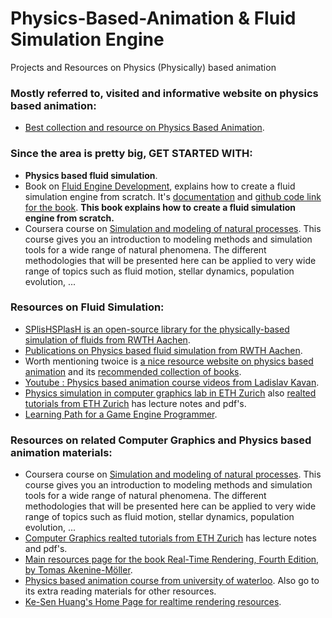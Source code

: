 # Physics-Based-Animation & Fluid Simulation Engine
Projects and Resources on Physics (Physically) based animation

### Mostly referred to, visited and informative website on physics based animation:
* [Best collection and resource on Physics Based Animation](http://www.physicsbasedanimation.com).


### Since the area is pretty big, GET STARTED WITH:
* **Physics based fluid simulation**.
* Book on [Fluid Engine Development](https://fluidenginedevelopment.org), explains how to create a fluid simulation engine from scratch. It's [documentation](https://fluidenginedevelopment.org/documentation/) and [github code link for the book](https://github.com/doyubkim/fluid-engine-dev). **This book explains how to create a fluid simulation engine from scratch.**
* Coursera course on [Simulation and modeling of natural processes](https://www.coursera.org/learn/modeling-simulation-natural-processes#syllabus). This course gives you an introduction to modeling methods and simulation tools for a wide range of natural phenomena. The different methodologies that will be presented here can be applied to very wide range of topics such as fluid motion, stellar dynamics, population evolution, ...

### Resources on Fluid Simulation:
* [SPlisHSPlasH is an open-source library for the physically-based simulation of fluids from RWTH Aachen](https://github.com/InteractiveComputerGraphics/SPlisHSPlasH).
* [Publications on Physics based fluid simulation from RWTH Aachen](https://animation.rwth-aachen.de/publication/0560_0559_0558_051_0555_0554_0549_054/).
* Worth mentioning twoice is [a nice resource website on physics based animation](http://www.physicsbasedanimation.com) and its [recommended collection of books](http://www.physicsbasedanimation.com/books-2/).
* [Youtube : Physics based animation course videos from Ladislav Kavan](https://www.youtube.com/playlist?list=PL_a9tY9IhJuM2dIVCH_ZC0Pn5871eDY7_).
* [Physics simulation in computer graphics lab in ETH Zurich](https://graphics.ethz.ch/research/physics_simulation/) also [realted tutorials from ETH Zurich](https://graphics.ethz.ch/publications/tutorials.php) has lecture notes and pdf's.
* [Learning Path for a Game Engine Programmer](https://miloyip.github.io/game-programmer/game-programmer.pdf).

### Resources on related Computer Graphics and Physics based animation materials:
* Coursera course on [Simulation and modeling of natural processes](https://www.coursera.org/learn/modeling-simulation-natural-processes#syllabus). This course gives you an introduction to modeling methods and simulation tools for a wide range of natural phenomena. The different methodologies that will be presented here can be applied to very wide range of topics such as fluid motion, stellar dynamics, population evolution, ...
* [Computer Graphics realted tutorials from ETH Zurich](https://graphics.ethz.ch/publications/tutorials.php) has lecture notes and pdf's.
* [Main resources page for the book Real-Time Rendering, Fourth Edition, by Tomas Akenine-Möller](http://www.realtimerendering.com/).
* [Physics based animation course from university of waterloo](https://cs.uwaterloo.ca/~c2batty/courses/CS888_2014/). Also go to its extra reading materials for other resources.
* [Ke-Sen Huang's Home Page for realtime rendering resources](http://kesen.realtimerendering.com).


